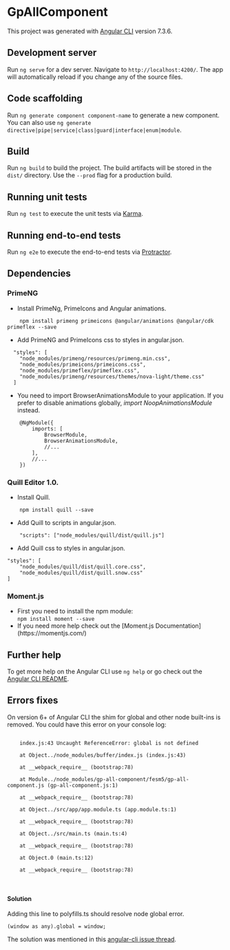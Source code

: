 # GpAllComponent

This project was generated with [Angular CLI](https://github.com/angular/angular-cli) version 7.3.6.

## Development server

Run `ng serve` for a dev server. Navigate to `http://localhost:4200/`. The app will automatically reload if you change any of the source files.

## Code scaffolding

Run `ng generate component component-name` to generate a new component. You can also use `ng generate directive|pipe|service|class|guard|interface|enum|module`.

## Build

Run `ng build` to build the project. The build artifacts will be stored in the `dist/` directory. Use the `--prod` flag for a production build.

## Running unit tests

Run `ng test` to execute the unit tests via [Karma](https://karma-runner.github.io).

## Running end-to-end tests

Run `ng e2e` to execute the end-to-end tests via [Protractor](http://www.protractortest.org/).

## Dependencies

### PrimeNG
- Install PrimeNg, PrimeIcons and Angular animations.
```
    npm install primeng primeicons @angular/animations @angular/cdk primeflex --save
```
- Add PrimeNG and PrimeIcons css to styles in angular.json.
```
  "styles": [
    "node_modules/primeng/resources/primeng.min.css",
    "node_modules/primeicons/primeicons.css",
    "node_modules/primeflex/primeflex.css",
    "node_modules/primeng/resources/themes/nova-light/theme.css"
  ]
```
- You need to import BrowserAnimationsModule to your application. If you prefer to disable animations globally, _import NoopAnimationsModule_ instead.
``` 
    @NgModule({
        imports: [
            BrowserModule,
            BrowserAnimationsModule,
            //...
        ],
        //...
    })
``` 
### Quill Editor 1.0.
- Install Quill.
```
    npm install quill --save
```
- Add Quill to scripts in angular.json.
```
    "scripts": ["node_modules/quill/dist/quill.js"]
```
- Add Quill css to styles in angular.json.
```
"styles": [
    "node_modules/quill/dist/quill.core.css", 
    "node_modules/quill/dist/quill.snow.css"
]
```

### Moment.js ###
<ul>
    <li>
        First you need to install the npm module:<br>
        <code>npm install moment --save</code>
    </li>
    <li>
        If you need more help check out the [Moment.js Documentation](https://momentjs.com/)
    </li>
</ul>

## Further help ###
To get more help on the Angular CLI use `ng help` or go check out the [Angular CLI README](https://github.com/angular/angular-cli/blob/master/README.md).

## Errors fixes ##
<p>On version 6+ of Angular CLI the shim for global and other node built-ins is removed. You could have this error on your console log:</p>
<code>
    index.js:43 Uncaught ReferenceError: global is not defined<br>
    at Object../node_modules/buffer/index.js (index.js:43)<br>
    at __webpack_require__ (bootstrap:78)<br>
    at Module../node_modules/gp-all-component/fesm5/gp-all-component.js (gp-all-component.js:1)<br>
    at __webpack_require__ (bootstrap:78)<br>
    at Object../src/app/app.module.ts (app.module.ts:1)<br>
    at __webpack_require__ (bootstrap:78)<br>
    at Object../src/main.ts (main.ts:4)<br>
    at __webpack_require__ (bootstrap:78)<br>
    at Object.0 (main.ts:12)<br>
    at __webpack_require__ (bootstrap:78)<br>
</code>
<br>

#### Solution ####
<p>Adding this line to polyfills.ts should resolve node global error.</p>

```(window as any).global = window;```

The solution was mentioned in this [angular-cli issue thread](https://github.com/angular/angular-cli/issues/9827).
